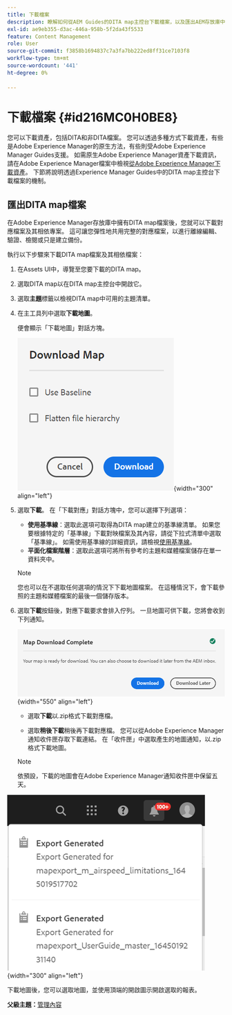 ```yaml
---
title: 下載檔案
description: 瞭解如何從AEM Guides的DITA map主控台下載檔案，以及匯出AEM存放庫中的DITA map檔案。
exl-id: ae9eb355-d3ac-446a-958b-5f2da43f5533
feature: Content Management
role: User
source-git-commit: f3858b1694837c7a3fa7bb222ed8ff31ce7103f8
workflow-type: tm+mt
source-wordcount: '441'
ht-degree: 0%

---
```


# 下載檔案 {#id216MC0H0BE8}

您可以下載資產，包括DITA和非DITA檔案。 您可以透過多種方式下載資產，有些是Adobe Experience Manager的原生方法，有些則受Adobe Experience Manager Guides支援。 如需原生Adobe Experience Manager資產下載資訊，請在Adobe Experience Manager檔案中檢視[從Adobe Experience Manager下載資產](https://experienceleague.adobe.com/docs/experience-manager-cloud-service/assets/manage/download-assets-from-aem.html)。 下節將說明透過Experience Manager Guides中的DITA map主控台下載檔案的機制。

## 匯出DITA map檔案

在Adobe Experience Manager存放庫中擁有DITA map檔案後，您就可以下載對應檔案及其相依專案。 這可讓您彈性地共用完整的對應檔案，以進行離線編輯、驗證、檢閱或只是建立備份。

執行以下步驟來下載DITA map檔案及其相依檔案：

1. 在Assets UI中，導覽至您要下載的DITA map。

1. 選取DITA map以在DITA map主控台中開啟它。

1. 選取&#x200B;**主題**&#x200B;標籤以檢視DITA map中可用的主題清單。

1. 在主工具列中選取&#x200B;**下載地圖**。

   便會顯示「下載地圖」對話方塊。

   ![](images/download-map.png){width="300" align="left"}

1. 選取&#x200B;**下載**。 在「下載對應」對話方塊中，您可以選擇下列選項：

   - **使用基準線**：選取此選項可取得為DITA map建立的基準線清單。 如果您要根據特定的「基準線」下載對映檔案及其內容，請從下拉式清單中選取「基準線」。 如需使用基準線的詳細資訊，請檢視[使用基準線](generate-output-use-baseline-for-publishing.md#)。
   - **平面化檔案階層**：選取此選項可將所有參考的主題和媒體檔案儲存在單一資料夾中。
   >[!NOTE]
   >
   > 您也可以在不選取任何選項的情況下下載地圖檔案。 在這種情況下，會下載參照的主題和媒體檔案的最後一個儲存版本。

1. 選取&#x200B;**下載**&#x200B;按鈕後，對應下載要求會排入佇列。 一旦地圖可供下載，您將會收到下列通知。

   ![](images/download-map-prompt.png){width="550" align="left"}

   - 選取&#x200B;**下載**&#x200B;以.zip格式下載對應檔。

   - 選取&#x200B;**稍後下載**&#x200B;稍後再下載對應檔。 您可以從Adobe Experience Manager通知收件匣存取下載連結。 在「收件匣」中選取產生的地圖通知，以.zip格式下載地圖。

   >[!NOTE]
   >
   > 依預設，下載的地圖會在Adobe Experience Manager通知收件匣中保留五天。

![](images/download-map-inbox.png){width="300" align="left"}

下載地圖後，您可以選取地圖，並使用頂端的開啟圖示開啟選取的報表。

**父級主題：**[&#x200B;管理內容](authoring.md)

